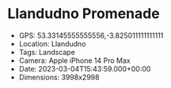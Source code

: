 # Llandudno Promenade

- GPS: 53.33145555555556,-3.825011111111111
- Location: Llandudno
- Tags: Landscape
- Camera: Apple iPhone 14 Pro Max
- Date: 2023-03-04T15:43:59.000+00:00
- Dimensions: 3998x2998
